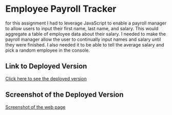 # Employee Payroll Tracker

for this assignment I had to leverage JavaScript to enable a payroll manager to allow users to input their first name, last name, and salary. This would aggregate a table of employee data about their salary. I needed to make the payroll manager allow the user to continually input names and salary until they were finished. I also needed it to be able to tell the average salary and pick a random employee in the console. 

## Link to Deployed Version
[Click here to see the deployed version](https://mndanh.github.io/my-portfolio-page/) 

## Screenshot of the Deployed Version
[Screenshot of the web page](./Assets/my-port-ss.JPG)